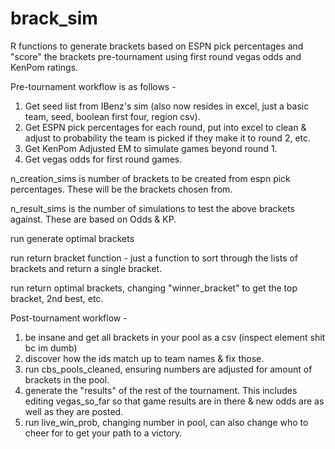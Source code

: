# brack_sim

R functions to generate brackets based on ESPN pick percentages and "score" the brackets pre-tournament using first round vegas odds and KenPom ratings.

Pre-tournament workflow is as follows - 

1) Get seed list from IBenz's sim (also now resides in excel, just a basic team, seed, boolean first four, region csv). 
2) Get ESPN pick percentages for each round, put into excel to clean & adjust to probability the team is picked if they make it to round 2, etc. 
3) Get KenPom Adjusted EM to simulate games beyond round 1.
4) Get vegas odds for first round games.


n_creation_sims is number of brackets to be created from espn pick percentages. These will be the brackets chosen from.

n_result_sims is the number of simulations to test the above brackets against. These are based on Odds & KP.

run generate optimal brackets

run return bracket function - just a function to sort through the lists of brackets and return a single bracket.

run return optimal brackets, changing "winner_bracket" to get the top bracket, 2nd best, etc.


Post-tournament workflow - 

1) be insane and get all brackets in your pool as a csv (inspect element shit bc im dumb)
2) discover how the ids match up to team names & fix those. 
3) run cbs_pools_cleaned, ensuring numbers are adjusted for amount of brackets in the pool.
4) generate the "results" of the rest of the tournament. This includes editing vegas_so_far so that game results are in there & new odds are as well as they are posted.
5) run live_win_prob, changing number in pool, can also change who to cheer for to get your path to a victory.




